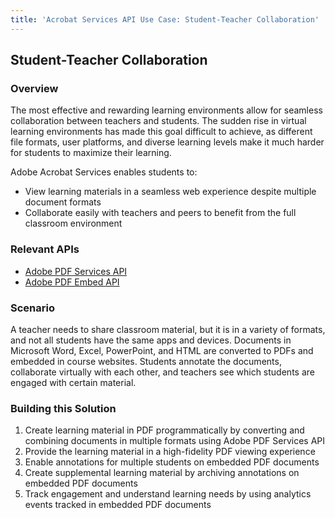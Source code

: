 ```yaml
---
title: 'Acrobat Services API Use Case: Student-Teacher Collaboration'
---
```


## Student-Teacher Collaboration

### Overview

The most effective and rewarding learning environments allow for seamless collaboration between teachers and students. The sudden rise in virtual learning environments has made this goal difficult to achieve, as different file formats, user platforms, and diverse learning levels make it much harder for students to maximize their learning.

Adobe Acrobat Services enables students to:

* View learning materials in a seamless web experience despite multiple document formats
* Collaborate easily with teachers and peers to benefit from the full classroom environment

### Relevant APIs

* [Adobe PDF Services API](/src/pages/apis/pdf-services.md)
* [Adobe PDF Embed API](/src/pages/apis/pdf-embed.md)

### Scenario

A teacher needs to share classroom material, but it is in a variety of formats, and not all students have the same apps and devices. Documents in Microsoft Word, Excel, PowerPoint, and HTML are converted to PDFs and embedded in course websites. Students annotate the documents, collaborate virtually with each other, and teachers see which students are engaged with certain material.

### Building this Solution

1. Create learning material in PDF programmatically by converting and combining documents in multiple formats using Adobe PDF Services API
2. Provide the learning material in a high-fidelity PDF viewing experience
3. Enable annotations for multiple students on embedded PDF documents
4. Create supplemental learning material by archiving annotations on embedded PDF documents
5. Track engagement and understand learning needs by using analytics events tracked in embedded PDF documents
